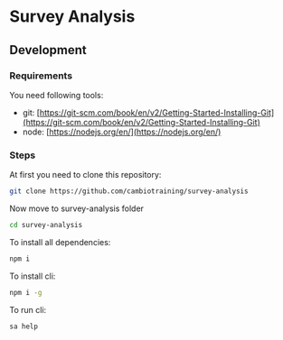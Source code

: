 # Survey Analysis

## Development

### Requirements
You need following tools:

- git: [https://git-scm.com/book/en/v2/Getting-Started-Installing-Git](https://git-scm.com/book/en/v2/Getting-Started-Installing-Git)
- node: [https://nodejs.org/en/](https://nodejs.org/en/)

### Steps

At first you need to clone this repository:

```bash
git clone https://github.com/cambiotraining/survey-analysis
```

Now move to survey-analysis folder

```bash
cd survey-analysis
```

To install all dependencies:

```bash
npm i
```

To install cli:

```bash
npm i -g
```

To run cli:

```bash
sa help
```